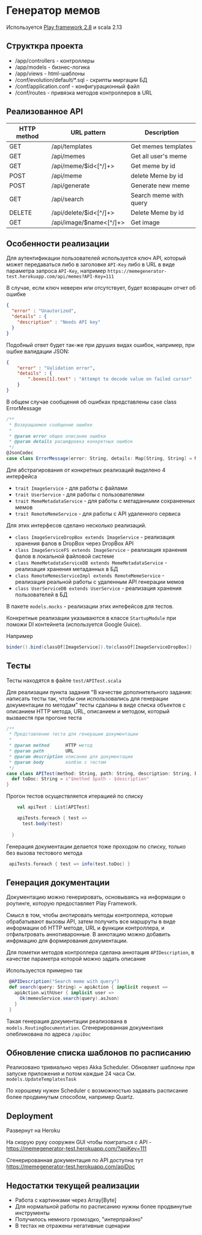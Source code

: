 # Генератор мемов
 
Используется   [Play framework 2.8](https://www.playframework.com/)  и scala 2.13
 
## Структкра проекта


* /app/controllers - контроллеры
* /app/models - бизнес-логика
* /app/views - html-шаблоны
* /conf/evolution/default/\*.sql - скрипты миргации БД
* /conf/application.conf - конфигурационный файл
* /conf/routes - привязка методов контроллеров в URL
 

## Реализованное API 
 
  HTTP method   |   URL pattern             | Description
----------------|---------------------------|-----------------------------
GET             | /api/templates            | Get memes templates
GET             | /api/memes                | Get all user's meme
GET             | /api/meme/$id<[^/]+>      | Get meme by id
POST            | /api/meme                 | delete Meme by id
POST            | /api/generate             | Generate new meme
GET             | /api/search               | Search meme with query
DELETE          | /api/delete/$id<[^/]+>    | Delete Meme by id
GET             | /api/image/$name<[^/]+>   | Get image




## Особенности реализации

Для аутентификации пользователей используется ключ API, который может передаваться 
либо в заголовке ```API-Key``` либо в URL в виде параметра запроса ```API-Key```,
например  ```https://memegenerator-test.herokuapp.com/api/memes?API-Key=111```

В случае, если ключ неверен или отсутствует, будет возвращен отчет об ошибке 

```json
{
  "error" : "Unautorized",
  "details" : {
    "description" : "Needs API key"
  }
}
```
Подобный ответ будет так-же при друших видах ошибок, например, при ошбке валидации JSON:

```json
{
	"error" : "Validation error",
	"details" : {
		".boxes[1].text" : "Attempt to decode value on failed cursor"
	}
}
``` 

В общем случае сообщения об ошибках представлены case class ErrorMessage

```scala
/**
 * Возвращаемое сообщение ошибке
 *
 * @param error общее описание ошибки
 * @param details расшифровка конкретных ошибок
 */
@JsonCodec
case class ErrorMessage(error: String, details: Map[String, String] = Map())
```


Для абстрагирования от конкретных реализаций выделено 4 интерфейса

* ```trait ImageService``` - для работы с файлами
* ```trait UserService``` - для работы с пользователями
* ```trait MemeMetadataService``` - для работы с метаданными сохраненных мемов
* ```trait RemoteMemeService``` - для работы с API удаленного сервиса

Для этих интерфесов сделано несколько реализаций. 

* ```class ImageServiceDropBox extends ImageService``` - реализация хранения фалов в DropBox через DropBox API
* ```class ImageServiceFS extends ImageService``` - реализация хранения фалов в локальной файловой системе
* ```class MemeMetadataServiceDB extends MemeMetadataService``` - реализация хранения метаданных в БД
* ```class RemoteMemesServiceImpl extends RemoteMemeService``` - реализация реальной работы с удаленным API генерации мемов
* ```class UserServiceDB extends UserService``` - реализация хранения пользователей в БД

В пакете ```models.mocks``` - реализации этих интефейсов для тестов.

Конкретные реализации указываются в классе ```StartupModule``` при поможи DI контейнета (используется Google Guice).

Например
```scala
binder().bind(classOf[ImageService]).to(classOf[ImageServiceDropBox])
```


## Тесты
Тесты находятся в файле ```test/APITest.scala```

Для реализации пункта задания "В качестве дополнительного
задания: написать тесты так, чтобы они использовались для генерации
документации по методам" тесты сдаланы в виде списка объектов с
опиcанием HTTP метода, URL, описанием и методом, который вызваестя при прогоне теста

```scala
/**
 * Представление теста для генерации документации
 *
 * @param method      HTTP метод
 * @param path        URL
 * @param description описание для документации
 * @param body        колбэк с тестом
 */
case class APITest(method: String, path: String, description: String, body: APITest => Unit) {
  def toDoc: String = s"$method $path - $description"
}
```
Прогон тестов осуществляется итерацией по списку
```scala
    val apiTest : List[APITest]

    apiTests.foreach { test =>
      test.body(test)
    
  }
```

Генерация документации делается тоже проходом по списку, только без вызова тестового метода

```scala
 apiTests.foreach { test => info(test.toDoc) }
 ```

## Генерация документации

Документацию можно генерировать, основываясь на информации о роутинге, 
которую предоставляет Play Framework.

Смысл в том, чтобы анотировать методы контроллера, которые обрабатывают вызовы API,
затем получить все маршруты в виде информации об HTTP методе, URL и функции контроллера,
и отфильтровать аннотиваронные. В аннотацию можно добавить инфрмацию для формирования документации. 
 
Для пометки методов контроллера сделана аннотация ```APIDescription```, 
в качестве параметра которой можно задать описание 
 
 Используестся примерно так
 
 ```scala
  @APIDescription("Search meme with query")
  def search(query: String) = apiAction { implicit request =>
    apiAction.withUser { implicit user =>
      Ok(memesService.search(query).asJson)
    }
  }
 ```
 
Такая генерация документации реализована в ```models.RoutingDocumentation```.
Сгенерированная документаия опебликована по адреса ```/apiDoc```


## Обновление списка шаблонов по расписанию
 
Реализовано тривиально через Akka Scheduler. 
Обновляет шаблоны при запуске приложения и потом каждые 24 часа
 См. ```models.UpdateTemplatesTask```

По хорошему нужен Scheduler с возможностью задавать расписание более продвинутым способом, 
например Quartz.


## Deployment

Развернут на Heroku  

На скорую руку сооружен GUI чтобы поиграться с API - https://memegenerator-test.herokuapp.com/?apiKey=111

Сгенерированная документация по API доступна тут https://memegenerator-test.herokuapp.com/apiDoc

## Недостатки текущей реализации

* Работа с картинками через Array[Byte]
* Для нормальной работы по расписанию нужны более продвинутые инструменты
* Получилось немного громоздко, "интерпрайзно" 
* В тестах не отражены негативные сценарии
 


